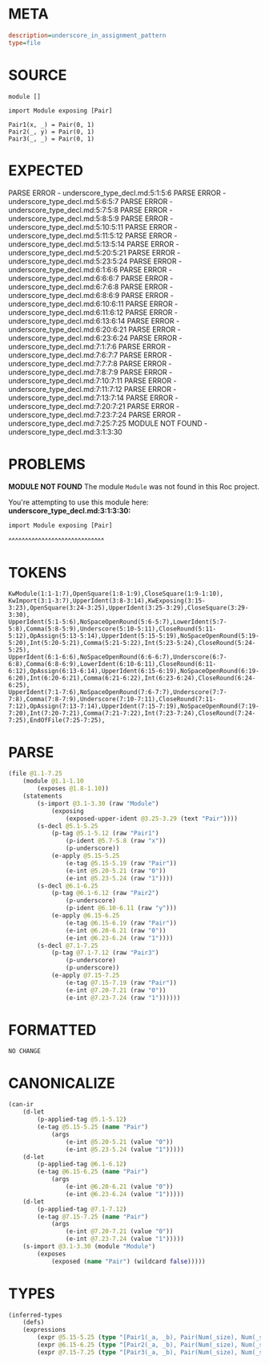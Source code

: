 # META
~~~ini
description=underscore_in_assignment_pattern
type=file
~~~
# SOURCE
~~~roc
module []

import Module exposing [Pair]

Pair1(x, _) = Pair(0, 1)
Pair2(_, y) = Pair(0, 1)
Pair3(_, _) = Pair(0, 1)
~~~
# EXPECTED
PARSE ERROR - underscore_type_decl.md:5:1:5:6
PARSE ERROR - underscore_type_decl.md:5:6:5:7
PARSE ERROR - underscore_type_decl.md:5:7:5:8
PARSE ERROR - underscore_type_decl.md:5:8:5:9
PARSE ERROR - underscore_type_decl.md:5:10:5:11
PARSE ERROR - underscore_type_decl.md:5:11:5:12
PARSE ERROR - underscore_type_decl.md:5:13:5:14
PARSE ERROR - underscore_type_decl.md:5:20:5:21
PARSE ERROR - underscore_type_decl.md:5:23:5:24
PARSE ERROR - underscore_type_decl.md:6:1:6:6
PARSE ERROR - underscore_type_decl.md:6:6:6:7
PARSE ERROR - underscore_type_decl.md:6:7:6:8
PARSE ERROR - underscore_type_decl.md:6:8:6:9
PARSE ERROR - underscore_type_decl.md:6:10:6:11
PARSE ERROR - underscore_type_decl.md:6:11:6:12
PARSE ERROR - underscore_type_decl.md:6:13:6:14
PARSE ERROR - underscore_type_decl.md:6:20:6:21
PARSE ERROR - underscore_type_decl.md:6:23:6:24
PARSE ERROR - underscore_type_decl.md:7:1:7:6
PARSE ERROR - underscore_type_decl.md:7:6:7:7
PARSE ERROR - underscore_type_decl.md:7:7:7:8
PARSE ERROR - underscore_type_decl.md:7:8:7:9
PARSE ERROR - underscore_type_decl.md:7:10:7:11
PARSE ERROR - underscore_type_decl.md:7:11:7:12
PARSE ERROR - underscore_type_decl.md:7:13:7:14
PARSE ERROR - underscore_type_decl.md:7:20:7:21
PARSE ERROR - underscore_type_decl.md:7:23:7:24
PARSE ERROR - underscore_type_decl.md:7:25:7:25
MODULE NOT FOUND - underscore_type_decl.md:3:1:3:30
# PROBLEMS
**MODULE NOT FOUND**
The module `Module` was not found in this Roc project.

You're attempting to use this module here:
**underscore_type_decl.md:3:1:3:30:**
```roc
import Module exposing [Pair]
```
^^^^^^^^^^^^^^^^^^^^^^^^^^^^^


# TOKENS
~~~zig
KwModule(1:1-1:7),OpenSquare(1:8-1:9),CloseSquare(1:9-1:10),
KwImport(3:1-3:7),UpperIdent(3:8-3:14),KwExposing(3:15-3:23),OpenSquare(3:24-3:25),UpperIdent(3:25-3:29),CloseSquare(3:29-3:30),
UpperIdent(5:1-5:6),NoSpaceOpenRound(5:6-5:7),LowerIdent(5:7-5:8),Comma(5:8-5:9),Underscore(5:10-5:11),CloseRound(5:11-5:12),OpAssign(5:13-5:14),UpperIdent(5:15-5:19),NoSpaceOpenRound(5:19-5:20),Int(5:20-5:21),Comma(5:21-5:22),Int(5:23-5:24),CloseRound(5:24-5:25),
UpperIdent(6:1-6:6),NoSpaceOpenRound(6:6-6:7),Underscore(6:7-6:8),Comma(6:8-6:9),LowerIdent(6:10-6:11),CloseRound(6:11-6:12),OpAssign(6:13-6:14),UpperIdent(6:15-6:19),NoSpaceOpenRound(6:19-6:20),Int(6:20-6:21),Comma(6:21-6:22),Int(6:23-6:24),CloseRound(6:24-6:25),
UpperIdent(7:1-7:6),NoSpaceOpenRound(7:6-7:7),Underscore(7:7-7:8),Comma(7:8-7:9),Underscore(7:10-7:11),CloseRound(7:11-7:12),OpAssign(7:13-7:14),UpperIdent(7:15-7:19),NoSpaceOpenRound(7:19-7:20),Int(7:20-7:21),Comma(7:21-7:22),Int(7:23-7:24),CloseRound(7:24-7:25),EndOfFile(7:25-7:25),
~~~
# PARSE
~~~clojure
(file @1.1-7.25
	(module @1.1-1.10
		(exposes @1.8-1.10))
	(statements
		(s-import @3.1-3.30 (raw "Module")
			(exposing
				(exposed-upper-ident @3.25-3.29 (text "Pair"))))
		(s-decl @5.1-5.25
			(p-tag @5.1-5.12 (raw "Pair1")
				(p-ident @5.7-5.8 (raw "x"))
				(p-underscore))
			(e-apply @5.15-5.25
				(e-tag @5.15-5.19 (raw "Pair"))
				(e-int @5.20-5.21 (raw "0"))
				(e-int @5.23-5.24 (raw "1"))))
		(s-decl @6.1-6.25
			(p-tag @6.1-6.12 (raw "Pair2")
				(p-underscore)
				(p-ident @6.10-6.11 (raw "y")))
			(e-apply @6.15-6.25
				(e-tag @6.15-6.19 (raw "Pair"))
				(e-int @6.20-6.21 (raw "0"))
				(e-int @6.23-6.24 (raw "1"))))
		(s-decl @7.1-7.25
			(p-tag @7.1-7.12 (raw "Pair3")
				(p-underscore)
				(p-underscore))
			(e-apply @7.15-7.25
				(e-tag @7.15-7.19 (raw "Pair"))
				(e-int @7.20-7.21 (raw "0"))
				(e-int @7.23-7.24 (raw "1"))))))
~~~
# FORMATTED
~~~roc
NO CHANGE
~~~
# CANONICALIZE
~~~clojure
(can-ir
	(d-let
		(p-applied-tag @5.1-5.12)
		(e-tag @5.15-5.25 (name "Pair")
			(args
				(e-int @5.20-5.21 (value "0"))
				(e-int @5.23-5.24 (value "1")))))
	(d-let
		(p-applied-tag @6.1-6.12)
		(e-tag @6.15-6.25 (name "Pair")
			(args
				(e-int @6.20-6.21 (value "0"))
				(e-int @6.23-6.24 (value "1")))))
	(d-let
		(p-applied-tag @7.1-7.12)
		(e-tag @7.15-7.25 (name "Pair")
			(args
				(e-int @7.20-7.21 (value "0"))
				(e-int @7.23-7.24 (value "1")))))
	(s-import @3.1-3.30 (module "Module")
		(exposes
			(exposed (name "Pair") (wildcard false)))))
~~~
# TYPES
~~~clojure
(inferred-types
	(defs)
	(expressions
		(expr @5.15-5.25 (type "[Pair1(_a, _b), Pair(Num(_size), Num(_size2))]_others"))
		(expr @6.15-6.25 (type "[Pair2(_a, _b), Pair(Num(_size), Num(_size2))]_others"))
		(expr @7.15-7.25 (type "[Pair3(_a, _b), Pair(Num(_size), Num(_size2))]_others"))))
~~~
